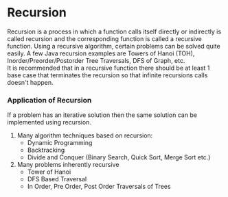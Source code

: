 # Recursion
Recursion is a process in which a function calls itself directly or indirectly is called recursion and the corresponding function is called a recursive function. Using a recursive algorithm, certain problems can be solved quite easily. A few Java recursion examples are Towers of Hanoi (TOH), Inorder/Preorder/Postorder Tree Traversals, DFS of Graph, etc.\
It is recommended that in a recursive function there should be at least 1 base case that terminates the recursion so that infinite recursions calls doesn't happen.

### Application of Recursion
If a problem has an iterative solution then the same solution can be implemented using recursion.
1. Many algorithm techniques based on recursion:
   * Dynamic Programming
   * Backtracking
   * Divide and Conquer (Binary Search, Quick Sort, Merge Sort etc.)
2. Many problems inherently recursive
   * Tower of Hanoi
   * DFS Based Traversal
   * In Order, Pre Order, Post Order Traversals of Trees